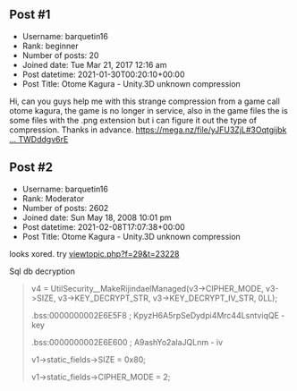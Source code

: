 ## Post #1
- Username: barquetin16
- Rank: beginner
- Number of posts: 20
- Joined date: Tue Mar 21, 2017 12:16 am
- Post datetime: 2021-01-30T00:20:10+00:00
- Post Title: Otome Kagura - Unity.3D unknown compression

Hi, can you guys help me with this strange compression from a game call otome kagura, the game is no longer in service, also in the game files the is some files with the .png extension but i can figure it out the type of compression. Thanks in advance.
[https://mega.nz/file/yJFU3ZjL#3Oqtgijbk ... TWDddgv6rE](https://mega.nz/file/yJFU3ZjL#3OqtgijbkVPBv7d_SObWzWcjeF_QIXms_TWDddgv6rE)
## Post #2
- Username: barquetin16
- Rank: Moderator
- Number of posts: 2602
- Joined date: Sun May 18, 2008 10:01 pm
- Post datetime: 2021-02-08T17:07:38+00:00
- Post Title: Otome Kagura - Unity.3D unknown compression

looks xored.
try [viewtopic.php?f=29&t=23228](https://forum.xentax.com/viewtopic.php?f=29&t=23228)


Sql db decryption

> v4 = UtilSecurity__MakeRijindaelManaged(v3->CIPHER_MODE, v3->SIZE, v3->KEY_DECRYPT_STR, v3->KEY_DECRYPT_IV_STR, 0LL);
>
> 
>
> .bss:0000000002E6E5F8                                         ; KpyzH6A5rpSeDydpi4Mrc44LsntviqQE  - key
>
> .bss:0000000002E6E600                                         ; A9ashYo2aIaJQLnm                            - iv
>
>   v1->static_fields->SIZE = 0x80;
>
>   v1->static_fields->CIPHER_MODE = 2;
